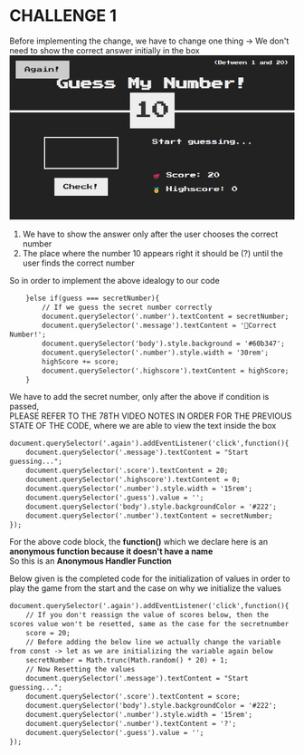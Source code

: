 # CHALLENGE 1

Before implementing the change, we have to change one thing -> We don't need to show the correct answer initially in the box
![No Previous Appearance of the Answers](./images/No%20Previous%20Appearance%20of%20Answer.png)
1. We have to show the answer only after the user chooses the correct number       
2. The place where the number 10 appears right it should be (?) until the user finds the correct number

So in order to implement the above idealogy to our code
```JS
    }else if(guess === secretNumber){
        // If we guess the secret number correctly
        document.querySelector('.number').textContent = secretNumber;
        document.querySelector('.message').textContent = '🎉Correct Number!';
        document.querySelector('body').style.background = '#60b347';
        document.querySelector('.number').style.width = '30rem';
        highScore += score;
        document.querySelector('.highscore').textContent = highScore;
    }
```
We have to add the secret number, only after the above if condition is passed,      
PLEASE REFER TO THE 78TH VIDEO NOTES IN ORDER FOR THE PREVIOUS STATE OF THE CODE, where we are able to view the text inside the box

```JS
document.querySelector('.again').addEventListener('click',function(){
    document.querySelector('.message').textContent = "Start guessing...";
    document.querySelector('.score').textContent = 20;
    document.querySelector('.highscore').textContent = 0;
    document.querySelector('.number').style.width = '15rem';
    document.querySelector('.guess').value = '';
    document.querySelector('body').style.backgroundColor = '#222';
    document.querySelector('.number').textContent = secretNumber;
});
```
For the above code block, the **function()** which we declare here is an **anonymous function because it doesn't have a name**      
So this is an **Anonymous Handler Function**

Below given is the completed code for the initialization of values in order to play the game from the start  and the case on why we initialize the values
```JS
document.querySelector('.again').addEventListener('click',function(){
    // If you don't reassign the value of scores below, then the scores value won't be resetted, same as the case for the secretnumber
    score = 20;
    // Before adding the below line we actually change the variable from const -> let as we are initializing the variable again below
    secretNumber = Math.trunc(Math.random() * 20) + 1;
    // Now Resetting the values
    document.querySelector('.message').textContent = "Start guessing...";
    document.querySelector('.score').textContent = score;
    document.querySelector('body').style.backgroundColor = '#222';
    document.querySelector('.number').style.width = '15rem';
    document.querySelector('.number').textContent = '?';
    document.querySelector('.guess').value = '';
});
```

